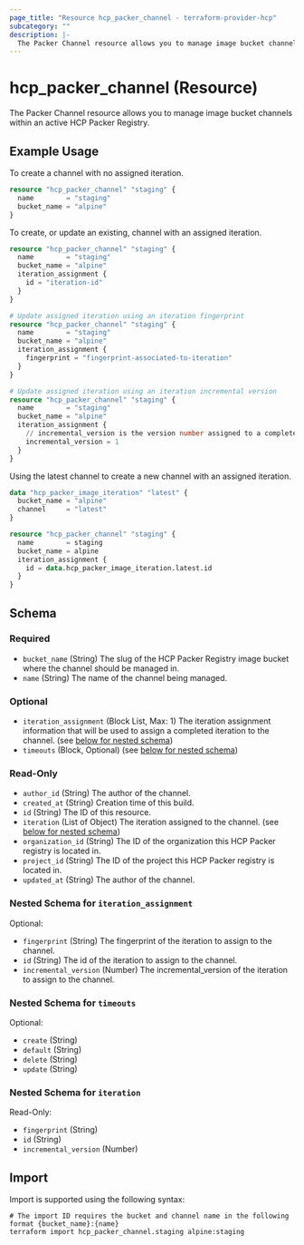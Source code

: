 ```yaml
---
page_title: "Resource hcp_packer_channel - terraform-provider-hcp"
subcategory: ""
description: |-
  The Packer Channel resource allows you to manage image bucket channels within an active HCP Packer Registry.
---
```


# hcp_packer_channel (Resource)

The Packer Channel resource allows you to manage image bucket channels within an active HCP Packer Registry.

## Example Usage

To create a channel with no assigned iteration.
```terraform
resource "hcp_packer_channel" "staging" {
  name        = "staging"
  bucket_name = "alpine"
}
```

To create, or update an existing, channel with an assigned iteration.
```terraform
resource "hcp_packer_channel" "staging" {
  name        = "staging"
  bucket_name = "alpine"
  iteration_assignment {
    id = "iteration-id"
  }
}

# Update assigned iteration using an iteration fingerprint
resource "hcp_packer_channel" "staging" {
  name        = "staging"
  bucket_name = "alpine"
  iteration_assignment {
    fingerprint = "fingerprint-associated-to-iteration"
  }
}

# Update assigned iteration using an iteration incremental version
resource "hcp_packer_channel" "staging" {
  name        = "staging"
  bucket_name = "alpine"
  iteration_assignment {
    // incremental_version is the version number assigned to a completed iteration.
    incremental_version = 1
  }
}
```

Using the latest channel to create a new channel with an assigned iteration.
```terraform
data "hcp_packer_image_iteration" "latest" {
  bucket_name = "alpine"
  channel     = "latest"
}

resource "hcp_packer_channel" "staging" {
  name        = staging
  bucket_name = alpine
  iteration_assignment {
    id = data.hcp_packer_image_iteration.latest.id
  }
}
```


<!-- schema generated by tfplugindocs -->
## Schema

### Required

- `bucket_name` (String) The slug of the HCP Packer Registry image bucket where the channel should be managed in.
- `name` (String) The name of the channel being managed.

### Optional

- `iteration_assignment` (Block List, Max: 1) The iteration assignment information that will be used to assign a completed iteration to the channel. (see [below for nested schema](#nestedblock--iteration_assignment))
- `timeouts` (Block, Optional) (see [below for nested schema](#nestedblock--timeouts))

### Read-Only

- `author_id` (String) The author of the channel.
- `created_at` (String) Creation time of this build.
- `id` (String) The ID of this resource.
- `iteration` (List of Object) The iteration assigned to the channel. (see [below for nested schema](#nestedatt--iteration))
- `organization_id` (String) The ID of the organization this HCP Packer registry is located in.
- `project_id` (String) The ID of the project this HCP Packer registry is located in.
- `updated_at` (String) The author of the channel.

<a id="nestedblock--iteration_assignment"></a>
### Nested Schema for `iteration_assignment`

Optional:

- `fingerprint` (String) The fingerprint of the iteration to assign to the channel.
- `id` (String) The id of the iteration to assign to the channel.
- `incremental_version` (Number) The incremental_version of the iteration to assign to the channel.


<a id="nestedblock--timeouts"></a>
### Nested Schema for `timeouts`

Optional:

- `create` (String)
- `default` (String)
- `delete` (String)
- `update` (String)


<a id="nestedatt--iteration"></a>
### Nested Schema for `iteration`

Read-Only:

- `fingerprint` (String)
- `id` (String)
- `incremental_version` (Number)

## Import

Import is supported using the following syntax:

```shell
# The import ID requires the bucket and channel name in the following format {bucket_name}:{name}
terraform import hcp_packer_channel.staging alpine:staging
```
